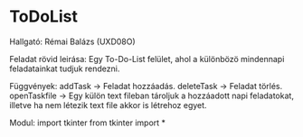 # ToDoList

Hallgató: Rémai Balázs (UXD08O)

Feladat rövid leirása: Egy To-Do-List felület, ahol a különbözö mindennapi feladatainkat tudjuk rendezni.

Függvények: addTask -> Feladat hozzáadás.
            deleteTask -> Feladat törlés.
            openTaskfile -> Egy külön text fileban tároljuk a hozzáadott napi feladatokat, illetve ha nem létezik text file akkor is létrehoz egyet.
            
Modul: import tkinter
from tkinter import *
            

